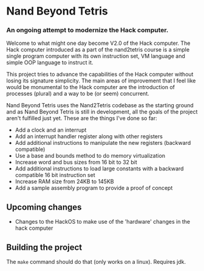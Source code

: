 # Nand Beyond Tetris

### An ongoing attempt to modernize the Hack computer. 

Welcome to what might one day become V2.0 of the Hack computer. The Hack computer introduced as a part of the nand2tetris course
is a simple single program computer with its own instruction set, VM language and simple OOP language to instruct it. 

This project tries to advance the capabilities of the Hack computer without losing its signature simplicity. 
The main areas of improvement that I feel like would be monumental to the Hack computer are the introduction of processes 
(plural) and a way to be (or seem) concurrent.

Nand Beyond Tetris uses the Nand2Tetris codebase as the starting ground and as Nand Beyond Tetris is still in development, all the goals of the project aren't fulfilled just yet. These are the things 
I've done so far:

- Add a clock and an interrupt
- Add an interrupt handler register along with other registers 
- Add additional instructions to manipulate the new registers (backward compatible)
- Use a base and bounds method to do memory virtualization
- Increase word and bus sizes from 16 bit to 32 bit
- Add additional instructions to load large constants with a backward compatible 16 bit instruction set
- Increase RAM size from 24KB to 145KB
- Add a sample assembly program to provide a proof of concept


## Upcoming changes
- Changes to the HackOS to make use of the 'hardware' changes in the hack computer

## Building the project
The `make` command should do that (only works on a linux). Requires jdk.